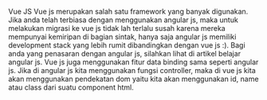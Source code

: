 Vue JS
Vue js merupakan salah satu framework yang banyak digunakan. Jika anda telah terbiasa dengan menggunakan angular js, maka untuk melakukan migrasi ke vue js tidak lah terlalu susah karena mereka mempunyai kemiripan di bagian sintak, hanya saja angular js memiliki development stack yang lebih rumit dibandingkan dengan vue js :). Bagi anda yang penasaran dengan angular js, silahkan lihat di artikel belajar angular js. Vue js juga menggunakan fitur data binding sama seperti angular js. Jika di angular js kita menggunakan fungsi controller, maka di vue js kita akan menggunakan pendekatan dom yaitu kita akan menggunakan id, name atau class dari suatu component html. 
